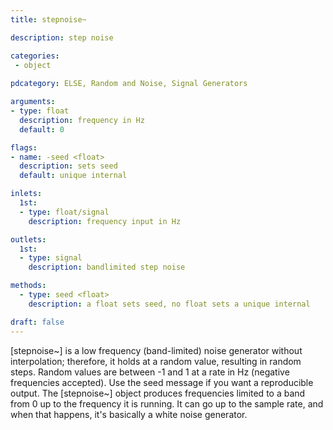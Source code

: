 ```yaml
---
title: stepnoise~

description: step noise

categories:
 - object
 
pdcategory: ELSE, Random and Noise, Signal Generators

arguments:
- type: float
  description: frequency in Hz
  default: 0

flags:
- name: -seed <float>
  description: sets seed 
  default: unique internal

inlets:
  1st:
  - type: float/signal
    description: frequency input in Hz

outlets:
  1st:
  - type: signal
    description: bandlimited step noise

methods:
  - type: seed <float>
    description: a float sets seed, no float sets a unique internal

draft: false
---
```


[stepnoise~] is a low frequency (band-limited) noise generator without interpolation; therefore, it holds at a random value, resulting in random steps. Random values are between -1 and 1 at a rate in Hz (negative frequencies accepted). Use the seed message if you want a reproducible output.
The [stepnoise~] object produces frequencies limited to a band from 0 up to the frequency it is running. It can go up to the sample rate, and when that happens, it's basically a white noise generator.
